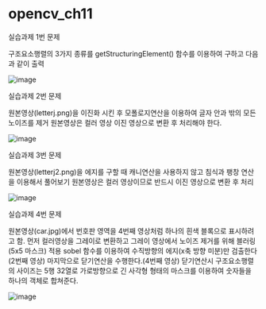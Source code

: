 # opencv_ch11

실습과제 1번 문제

구조요소행렬의 3가지 종류를 getStructuringElement() 함수를 이용하여 구하고 다음과 같이 출력

![image](https://github.com/YbSain/opencv_ch11/assets/108385276/c592f083-578a-433b-9458-3158e248b7aa)

실습과제 2번 문제

원본영상(letterj.png)을 이진화 시킨 후 모폴로지연산을 이용하여 글자 안과 밖의 모든 노이즈를 제거
원본영상은 컬러 영상 이진 영상으로 변환 후 처리해야 한다.

![image](https://github.com/YbSain/opencv_ch11/assets/108385276/f440835d-dd21-4647-a31c-a050b9e92354)

실습과제 3번 문제

원본영상(letterj2.png)을 에지를 구할 때 캐니연산을 사용하지 않고 침식과 팽창 연산을 이용해서 풀어보기
원본영상은 컬러 영상이므로 반드시 이진 영상으로 변환 후 처리

![image](https://github.com/YbSain/opencv_ch11/assets/108385276/3026b0a4-c5c8-4a51-9751-00c004074940)

실습과제 4번 문제

원본영상(car.jpg)에서 번호판 영역을 4번째 영상처럼 하나의 흰색 블록으로 표시하려고 함.
먼저 컬러영상을 그레이로 변환하고 그레이 영상에서 노이즈 제거를 위해 블러링(5x5 마스크) 적용
sobel 함수를 이용하여 수직방향의 에지(x축 방향 미분)만 검출한다(2번째 영상)
마지막으로 닫기연산을 수행한다.(4번째 영상)
닫기연산시 구조요소행렬의 사이즈는 5행 32열로 가로방향으로 긴 사각형 형태의 마스크를 이용하여 숫자들을 하나의 객체로 합쳐준다.

![image](https://github.com/YbSain/opencv_ch11/assets/108385276/5233520b-dc6c-4d27-8744-7ac9164da00f)
